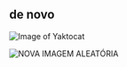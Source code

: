 ## de novo

![Image of Yaktocat](https://octodex.github.com/images/yaktocat.png)

![NOVA IMAGEM ALEATÓRIA](https://picsum.photos/200/300)
